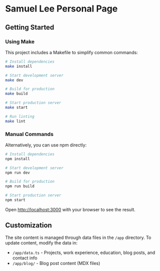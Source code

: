 # Samuel Lee Personal Page

## Getting Started

### Using Make

This project includes a Makefile to simplify common commands:

```bash
# Install dependencies
make install

# Start development server
make dev

# Build for production
make build

# Start production server
make start

# Run linting
make lint
```

### Manual Commands

Alternatively, you can use npm directly:

```bash
# Install dependencies
npm install

# Start development server
npm run dev

# Build for production
npm run build

# Start production server
npm start
```

Open [http://localhost:3000](http://localhost:3000) with your browser to see the result.

## Customization

The site content is managed through data files in the `/app` directory. To update content, modify the data in:

- `/app/data.ts` - Projects, work experience, education, blog posts, and contact info
- `/app/blog/` - Blog post content (MDX files)

